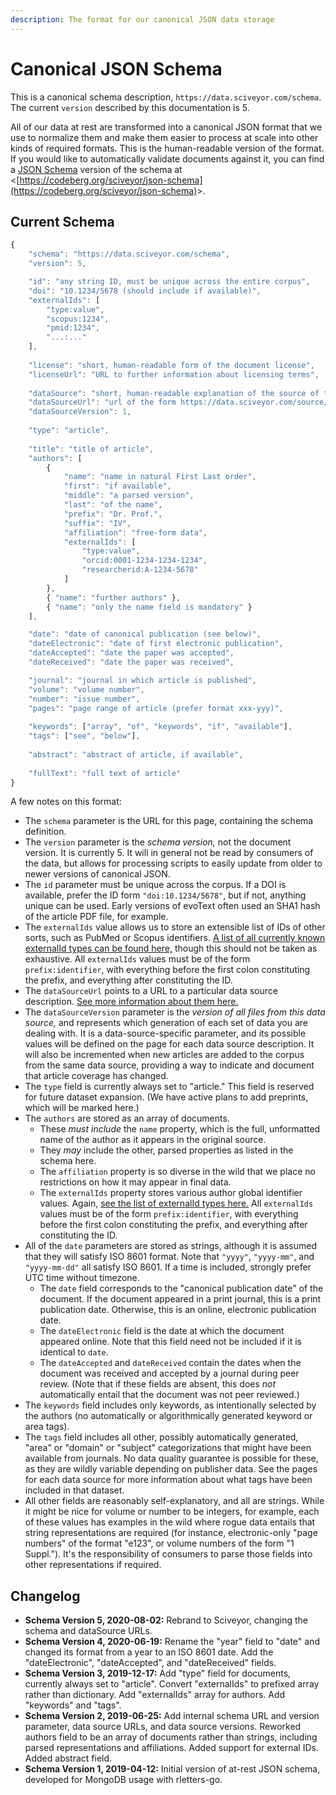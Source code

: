 ```yaml
---
description: The format for our canonical JSON data storage
---
```


# Canonical JSON Schema

This is a canonical schema description, `https://data.sciveyor.com/schema`.  
The current `version` described by this documentation is 5.

All of our data at rest are transformed into a canonical JSON format that we use to normalize them and make them easier to process at scale into other kinds of required formats. This is the human-readable version of the format. If you would like to automatically validate documents against it, you can find a [JSON Schema](https://json-schema.org/draft/2019-09/json-schema-core.html) version of the schema at &lt;[https://codeberg.org/sciveyor/json-schema](https://codeberg.org/sciveyor/json-schema)&gt;.

## Current Schema

```javascript
{
    "schema": "https://data.sciveyor.com/schema",
    "version": 5,

    "id": "any string ID, must be unique across the entire corpus",
    "doi": "10.1234/5678 (should include if available)",
    "externalIds": [
        "type:value",
        "scopus:1234",
        "pmid:1234",
        "...:..."
    ],
    
    "license": "short, human-readable form of the document license",
    "licenseUrl": "URL to further information about licensing terms",
    
    "dataSource": "short, human-readable explanation of the source of this data",
    "dataSourceUrl": "url of the form https://data.sciveyor.com/source/asdf",
    "dataSourceVersion": 1,
    
    "type": "article",
    
    "title": "title of article",
    "authors": [
        {
            "name": "name in natural First Last order",
            "first": "if available",
            "middle": "a parsed version",
            "last": "of the name",
            "prefix": "Dr. Prof.",
            "suffix": "IV",
            "affiliation": "free-form data",
            "externalIds": [
                "type:value",
                "orcid:0001-1234-1234-1234",
                "researcherid:A-1234-5678"
            ]
        },
        { "name": "further authors" },
        { "name": "only the name field is mandatory" }
    ],

    "date": "date of canonical publication (see below)",
    "dateElectronic": "date of first electronic publication",
    "dateAccepted": "date the paper was accepted",
    "dateReceived": "date the paper was received",

    "journal": "journal in which article is published",
    "volume": "volume number",
    "number": "issue number",
    "pages": "page range of article (prefer format xxx-yyy)",
    
    "keywords": ["array", "of", "keywords", "if", "available"],
    "tags": ["see", "below"],
    
    "abstract": "abstract of article, if available",
    
    "fullText": "full text of article"
}
```

A few notes on this format:

* The `schema` parameter is the URL for this page, containing the schema definition.
* The `version` parameter is the _schema version,_ not the document version. It is currently 5. It will in general not be read by consumers of the data, but allows for processing scripts to easily update from older to newer versions of canonical JSON.
* The `id` parameter must be unique across the corpus. If a DOI is available, prefer the ID form `"doi:10.1234/5678"`, but if not, anything unique can be used. Early versions of evoText often used an SHA1 hash of the article PDF file, for example.
* The `externalIds` value allows us to store an extensible list of IDs of other sorts, such as PubMed or Scopus identifiers. [A list of all currently known externalId types can be found here,](external-ids.md) though this should not be taken as exhaustive. All `externalIds` values must be of the form `prefix:identifier`, with everything before the first colon constituting the prefix, and everything after constituting the ID.
* The `dataSourceUrl` points to a URL to a particular data source description. [See more information about them here.](data-source-urls.md)
* The `dataSourceVersion` parameter is the _version of all files from this data source,_ and represents which generation of each set of data you are dealing with. It is a data-source-specific parameter, and its possible values will be defined on the page for each data source description. It will also be incremented when new articles are added to the corpus from the same data source, providing a way to indicate and document that article coverage has changed.
* The `type` field is currently always set to "article." This field is reserved for future dataset expansion. \(We have active plans to add preprints, which will be marked here.\)
* The `authors` are stored as an array of documents.
  * These _must include_ the `name` property, which is the full, unformatted name of the author as it appears in the original source.
  * They _may_ include the other, parsed properties as listed in the schema here.
  * The `affiliation` property is so diverse in the wild that we place no restrictions on how it may appear in final data.
  * The `externalIds` property stores various author global identifier values. Again, [see the list of externalId types here.](external-ids.md) All `externalIds` values must be of the form `prefix:identifier`, with everything before the first colon constituting the prefix, and everything after constituting the ID.
* All of the `date` parameters are stored as strings, although it is assumed that they will satisfy ISO 8601 format. Note that `"yyyy"`, `"yyyy-mm"`, and `"yyyy-mm-dd"` all satisfy ISO 8601. If a time is included, strongly prefer UTC time without timezone.
  * The `date` field corresponds to the "canonical publication date" of the document. If the document appeared in a print journal, this is a print publication date. Otherwise, this is an online, electronic publication date.
  * The `dateElectronic` field is the date at which the document appeared online. Note that this field need not be included if it is identical to `date`.
  * The `dateAccepted` and `dateReceived` contain the dates when the document was received and accepted by a journal during peer review. \(Note that if these fields are absent, this does _not_ automatically entail that the document was not peer reviewed.\)
* The `keywords` field includes only keywords, as intentionally selected by the authors \(no automatically or algorithmically generated keyword or area tags\).
* The `tags` field includes all other, possibly automatically generated, "area" or "domain" or "subject" categorizations that might have been available from journals. No data quality guarantee is possible for these, as they are wildly variable depending on publisher data. See the pages for each data source for more information about what tags have been included in that dataset.
* All other fields are reasonably self-explanatory, and all are strings. While it might be nice for volume or number to be integers, for example, each of these values has examples in the wild where rogue data entails that string representations are required \(for instance, electronic-only "page numbers" of the format "e123", or volume numbers of the form "1 Suppl."\). It's the responsibility of consumers to parse those fields into other representations if required.

## Changelog

* **Schema Version 5, 2020-08-02:** Rebrand to Sciveyor, changing the schema and dataSource URLs.
* **Schema Version 4, 2020-06-19:** Rename the "year" field to "date" and changed its format from a year to an ISO 8601 date. Add the "dateElectronic", "dateAccepted", and "dateReceived" fields.
* **Schema Version 3, 2019-12-17:** Add "type" field for documents, currently always set to "article". Convert "externalIds" to prefixed array rather than dictionary. Add "externalIds" array for authors. Add "keywords" and "tags".
* **Schema Version 2, 2019-06-25:** Add internal schema URL and version parameter, data source URLs, and data source versions. Reworked authors field to be an array of documents rather than strings, including parsed representations and affiliations. Added support for external IDs. Added abstract field.
* **Schema Version 1, 2019-04-12:** Initial version of at-rest JSON schema, developed for MongoDB usage with rletters-go.

